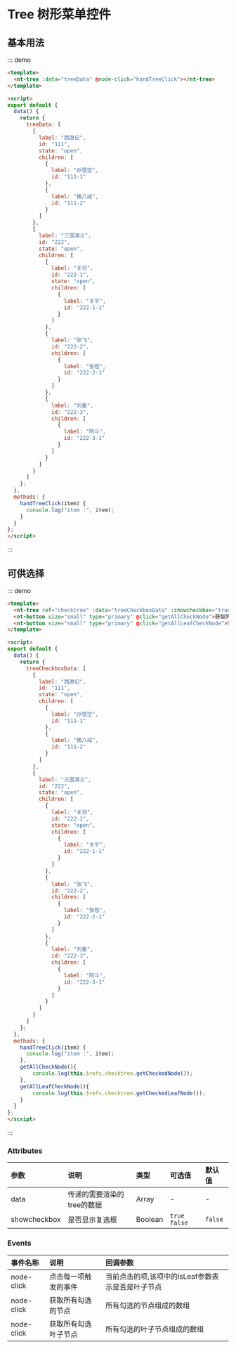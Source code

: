 

<script>
export default {
  data() {
    return {
      treeData: [
        {
          label: "西游记",
          id: "111",
          state: "open",
          children: [
            {
              label: "孙悟空",
              id: "111-1",
              checked: true
            },
            {
              label: "猪八戒",
              id: "111-2",
              checked: true
            }
          ]
        },
        {
          label: "三国演义",
          id: "222",
          state: "open",
          children: [
            {
              label: "关羽",
              id: "222-1",
              state: "open",
              checked: true,
              children: [
                {
                  label: "关平",
                  id: "222-1-1"
                }
              ]
            },
            {
              label: "张飞",
              id: "222-2",
              children: [
                {
                  label: "张苞",
                  id: "222-2-1"
                }
              ]
            },
            {
              label: "刘备",
              id: "222-3",
              children: [
                {
                  label: "阿斗",
                  id: "222-3-1"
                }
              ]
            }
          ]
        }
      ],
      treeCheckboxData: [
        {
          label: "西游记",
          id: "111",
          state: "open",
          children: [
            {
              label: "孙悟空",
              id: "111-1",
              checked: true
            },
            {
              label: "猪八戒",
              id: "111-2",
              checked: true
            }
          ]
        },
        {
          label: "三国演义",
          id: "222",
          state: "open",
          children: [
            {
              label: "关羽",
              id: "222-1",
              state: "open",
              checked: true,
              children: [
                {
                  label: "关平",
                  id: "222-1-1"
                }
              ]
            },
            {
              label: "张飞",
              id: "222-2",
              children: [
                {
                  label: "张苞",
                  id: "222-2-1"
                }
              ]
            },
            {
              label: "刘备",
              id: "222-3",
              children: [
                {
                  label: "阿斗",
                  id: "222-3-1"
                }
              ]
            }
          ]
        }
      ]
    };
  },
  methods: {
    handTreeClick(item) {
      console.log("item :", item);
    },
    getAllCheckNode(){
        console.log(this.$refs.checktree.getCheckedNode());
    },
    getAllLeafCheckNode(){
        console.log(this.$refs.checktree.getCheckedLeafNode());
    }
  }
};
</script>



# Tree 树形菜单控件

## 基本用法


::: demo 
```html
<template>
  <nt-tree :data="treeData" @node-click="handTreeClick"></nt-tree>
</template>

<script>
export default {
  data() {
    return {
      treeData: [
        {
          label: "西游记",
          id: "111",
          state: "open",
          children: [
            {
              label: "孙悟空",
              id: "111-1"
            },
            {
              label: "猪八戒",
              id: "111-2"
            }
          ]
        },
        {
          label: "三国演义",
          id: "222",
          state: "open",
          children: [
            {
              label: "关羽",
              id: "222-1",
              state: "open",
              children: [
                {
                  label: "关平",
                  id: "222-1-1"
                }
              ]
            },
            {
              label: "张飞",
              id: "222-2",
              children: [
                {
                  label: "张苞",
                  id: "222-2-1"
                }
              ]
            },
            {
              label: "刘备",
              id: "222-3",
              children: [
                {
                  label: "阿斗",
                  id: "222-3-1"
                }
              ]
            }
          ]
        }
      ]
    };
  },
  methods: {
    handTreeClick(item) {
      console.log("item :", item);
    }
  }
};
</script>

```
:::
## 可供选择
::: demo 
```html
<template>
  <nt-tree ref="checktree" :data="treeCheckboxData" :showcheckbox="true" @node-click="handTreeClick"></nt-tree>
  <nt-button size="small" type="primary" @click="getAllCheckNode">获取所有选中的节点</nt-button>
  <nt-button size="small" type="primary" @click="getAllLeafCheckNode">获取所有选中叶子节点</nt-button>
</template>

<script>
export default {
  data() {
    return {
      treeCheckboxData: [
        {
          label: "西游记",
          id: "111",
          state: "open",
          children: [
            {
              label: "孙悟空",
              id: "111-1"
            },
            {
              label: "猪八戒",
              id: "111-2"
            }
          ]
        },
        {
          label: "三国演义",
          id: "222",
          state: "open",
          children: [
            {
              label: "关羽",
              id: "222-1",
              state: "open",
              children: [
                {
                  label: "关平",
                  id: "222-1-1"
                }
              ]
            },
            {
              label: "张飞",
              id: "222-2",
              children: [
                {
                  label: "张苞",
                  id: "222-2-1"
                }
              ]
            },
            {
              label: "刘备",
              id: "222-3",
              children: [
                {
                  label: "阿斗",
                  id: "222-3-1"
                }
              ]
            }
          ]
        }
      ]
    };
  },
  methods: {
    handTreeClick(item) {
      console.log("item :", item);
    },
    getAllCheckNode(){
        console.log(this.$refs.checktree.getCheckedNode());
    },
    getAllLeafCheckNode(){
        console.log(this.$refs.checktree.getCheckedLeafNode());
    }
  }
};
</script>

```
:::

### Attributes

| 参数     | 说明           | 类型    | 可选值                               | 默认值    |
| :------- | :------------- | :------ | :----------------------------------- | :-------- |
| data     | 传递的需要渲染的tree的数据     | Array  | - | - |
| showcheckbox     |  是否显示复选框    | Boolean  |`true` `false`            | `false`  |

### Events

| 事件名称 | 说明     | 回调参数 |
| :------- | :------- | :------- |
| node-click    | 点击每一项触发的事件| 当前点击的项,该项中的isLeaf参数表示是否是叶子节点   |
| node-click    | 获取所有勾选的节点|  所有勾选的节点组成的数组  |
| node-click    | 获取所有勾选叶子节点| 所有勾选的叶子节点组成的数组   |

